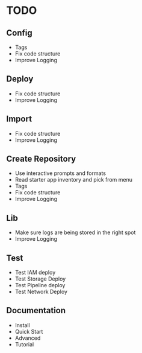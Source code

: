 # TODO

## Config

- Tags
- Fix code structure
- Improve Logging

## Deploy

- Fix code structure
- Improve Logging

## Import

- Fix code structure
- Improve Logging

## Create Repository

- Use interactive prompts and formats
- Read starter app inventory and pick from menu
- Tags
- Fix code structure
- Improve Logging

## Lib

- Make sure logs are being stored in the right spot
- Improve Logging

## Test

- Test IAM deploy
- Test Storage Deploy
- Test Pipeline deploy
- Test Network Deploy

## Documentation

- Install
- Quick Start
- Advanced
- Tutorial
